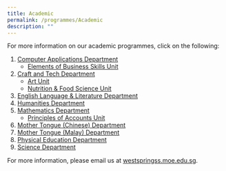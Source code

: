 ```yaml
---
title: Academic
permalink: /programmes/Academic
description: ""
---
```

For more information on our academic programmes, click on the following:

1.  [Computer Applications Department](/academic/Computer-Applications-Dpt/Computer-Applications-Department)
    *   [Elements of Business Skills Unit](https://westspringsec.moe.edu.sg/academic-programme/computer-applications-department/elements-of-business-skills-unit/)
2.  [Craft and Tech Department](https://westspringsec.moe.edu.sg/academic-programme/1633-2/)
    *   [Art Unit](https://westspringsec.moe.edu.sg/academic-programme/1633-2/art-unit/)
    *   [Nutrition & Food Science Unit](https://westspringsec.moe.edu.sg/academic-programme/1633-2/nutrition-and-food-science-unit/)
3.  [English Language & Literature Department](https://westspringsec.moe.edu.sg/academic/english-language-and-literature-department/)
4.  [Humanities Department](https://westspringsec.moe.edu.sg/academic/humanities-department/)
5.  [Mathematics Department](https://westspringsec.moe.edu.sg/academic/mathematics-department/)
    *   [Principles of Accounts Unit](https://westspringsec.moe.edu.sg/academic-programme/mathematics-department/principles-of-accounts-unit/)
6.  [Mother Tongue (Chinese) Department](https://westspringsec.moe.edu.sg/academic/chinese-language-department/)
7.  [Mother Tongue (Malay) Department](https://westspringsec.moe.edu.sg/academic/malay-language-department/)
8.  [Physical Education Department](https://westspringsec.moe.edu.sg/academic/physical-education-department/)
9.  [Science Department](https://westspringsec.moe.edu.sg/academic/science-department/)

For more information, please email us at [westspringss.moe.edu.sg](http://westspringss.moe.edu.sg/).